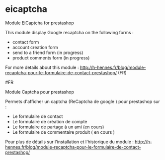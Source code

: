 # eicaptcha
Module EiCaptcha for prestashop

This module display Google recaptcha on the following forms :
 - contact form
 - account creation form
 - send to a friend form (in progress)
 - product comments form (in progress)
 
 For more details about this module  : 
 http://h-hennes.fr/blog/module-recaptcha-pour-le-formulaire-de-contact-prestashop/ (FR)

#FR

Module Captcha pour prestashop

Permets d'afficher un captcha (ReCaptcha de google ) pour prestashop sur :
 - Le formulaire de contact
 - Le formulaire de création de compte
 - Le formulaire de partage à un ami (en cours)
 - Le formulaire de commentaire produit ( en cours )
 
 Pour plus de détails sur l'installation et l'historique du module : 
 http://h-hennes.fr/blog/module-recaptcha-pour-le-formulaire-de-contact-prestashop/
